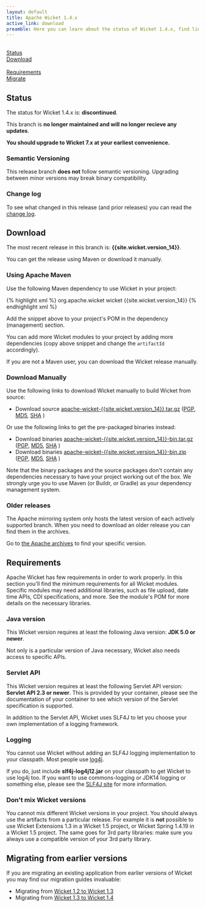 ```yaml
---
layout: default
title: Apache Wicket 1.4.x
active_link: download
preamble: Here you can learn about the status of Wicket 1.4.x, find links to download it, learn how to configure your Maven POM to use Wicket, find the minimal requirements, and migrate your existing application to this Wicket version.
---
```


<div class="button-bar">
	<a class="button" href="#status"><i class="fa fa-info-circle"></i><br>Status</a>
	<a class="button" href="#download"><i class="fa fa-download"></i><br>Download</a>
</div>
<div class="button-bar">
	<a class="button" href="#requirements"><i class="fa fa-exclamation-triangle"></i><br>Requirements</a>
	<a class="button" href="#migrate"><i class="fa fa-history"></i><br>Migrate</a>
</div>

## Status

The status for Wicket 1.4.x is: **discontinued**.

This branch is **no longer maintained and will no longer recieve any updates**.

<i class="fa fa-exclamation-circle"></i>
**You should upgrade to Wicket 7.x at your earliest convenience.**

### Semantic Versioning

This release branch **does not** follow semantic versioning. Upgrading
between minor versions may break binary compatibility.

### Change log

To see what changed in this release (and prior releases) you can read
the [change log](http://archive.apache.org/dist/wicket/{{site.wicket.version_14}}/CHANGELOG-1.4).

## Download

The most recent release in this branch is: **{{site.wicket.version_14}}**. 

You can get the release using Maven or download it manually.

### Using Apache Maven

Use the following Maven dependency to use Wicket in your project:

{% highlight xml %}
<dependency>
    <groupId>org.apache.wicket</groupId>
    <artifactId>wicket</artifactId>
    <version>{{site.wicket.version_14}}</version>
</dependency>
{% endhighlight xml %}

Add the snippet above to your project's POM in the dependency
(management) section.

You can add more Wicket modules to your project by adding more
dependencies (copy above snippet and change the `artifactId`
accordingly).

If you are not a Maven user, you can download the Wicket release manually.

### Download Manually

Use the following links to download Wicket manually to build Wicket
from source:

- Download source [apache-wicket-{{site.wicket.version_14}}.tar.gz](http://www.apache.org/dyn/closer.cgi/wicket/{{site.wicket.version_14}}/apache-wicket-{{site.wicket.version_14}}-source.tgz)
([PGP](http://archive.apache.org/dist/wicket/{{site.wicket.version_14}}/binaries/apache-wicket-{{site.wicket.version_14}}-source.tgz.asc),
[MD5](http://archive.apache.org/dist/wicket/{{site.wicket.version_14}}/binaries/apache-wicket-{{site.wicket.version_14}}-source.tgz.md5),
[SHA](http://archive.apache.org/dist/wicket/{{site.wicket.version_14}}/binaries/apache-wicket-{{site.wicket.version_14}}-source.tgz.sha)
)

Or use the following links to get the pre-packaged binaries instead:

- Download binaries [apache-wicket-{{site.wicket.version_14}}-bin.tar.gz](http://www.apache.org/dyn/closer.cgi/wicket/{{site.wicket.version_14}}/binaries/apache-wicket-{{site.wicket.version_14}}.tar.gz)
([PGP](http://archive.apache.org/dist/wicket/{{site.wicket.version_14}}/binaries/apache-wicket-{{site.wicket.version_14}}.tar.gz.asc),
[MD5](http://archive.apache.org/dist/wicket/{{site.wicket.version_14}}/binaries/apache-wicket-{{site.wicket.version_14}}.tar.gz.md5),
[SHA](http://archive.apache.org/dist/wicket/{{site.wicket.version_14}}/binaries/apache-wicket-{{site.wicket.version_14}}.tar.gz.sha)
)
- Download binaries [apache-wicket-{{site.wicket.version_14}}-bin.zip](http://www.apache.org/dyn/closer.cgi/wicket/{{site.wicket.version_14}}/binaries/apache-wicket-{{site.wicket.version_14}}.zip)
([PGP](http://archive.apache.org/dist/wicket/{{site.wicket.version_14}}/binaries/apache-wicket-{{site.wicket.version_14}}.zip.asc),
[MD5](http://archive.apache.org/dist/wicket/{{site.wicket.version_14}}/binaries/apache-wicket-{{site.wicket.version_14}}.zip.md5),
[SHA](http://archive.apache.org/dist/wicket/{{site.wicket.version_14}}/binaries/apache-wicket-{{site.wicket.version_14}}.zip.sha)
)

Note that the binary packages and the source packages don't contain any
dependencies necessary to have your project working out of the box. We
strongly urge you to use Maven (or Buildr, or Gradle) as your
dependency management system.

### Older releases

The Apache mirroring system only hosts the latest version of each actively supported branch.
When you need to download an older release you can find them in the archives.

Go to [the Apache archives](https://archive.apache.org/dist/wicket) to find your specific version.

## Requirements

Apache Wicket has few requirements in order to work properly. In this
section you'll find the minimum requirements for all Wicket modules.
Specific modules may need additional libraries, such as file upload,
date time APIs, CDI specifications, and more. See the module's POM for
more details on the necessary libraries.

### Java version

This Wicket version requires at least the following Java version: **JDK 5.0 or newer**.

Not only is a particular version of Java necessary, Wicket also needs
access to specific APIs.

### Servlet API

This Wicket version requires at least the following Servlet API
version: **Servlet API 2.3 or newer**. This is provided by your
container, please see the documentation of your container to see which
version of the Servlet specification is supported.

In addition to the Servlet API, Wicket uses SLF4J to let you choose
your own implementation of a logging framework.

### Logging

You cannot use Wicket without adding an SLF4J logging implementation to
your classpath. Most people use
[log4j](http://logging.apache.org/log4j).

If you do, just include **slf4j-log4j12.jar** on your classpath to get
Wicket to use log4j too. If you want to use commons-logging or JDK14
logging or something else, please see the [SLF4J site](http://www.slf4j.org/faq.html)
for more information.

### Don't mix Wicket versions

You cannot mix different Wicket versions in your project. You should
always use the artifacts from a particular release. For example it is
**not** possible to use Wicket Extensions 1.3 in a Wicket 1.5 project,
or Wicket Spring 1.4.19 in a Wicket 1.5 project. The same goes for 3rd
party libraries: make sure you always use a compatible version of your
3rd party library.

## Migrating from earlier versions

If you are migrating an existing application from earlier versions of
Wicket you may find our migration guides invaluable:

 * Migrating from [Wicket 1.2 to Wicket 1.3](https://cwiki.apache.org/confluence/display/WICKET/Migrating+to+Wicket+1.3)
 * Migrating from [Wicket 1.3 to Wicket 1.4](https://cwiki.apache.org/confluence/display/WICKET/Migrating+to+Wicket+1.4)

